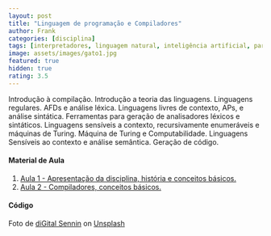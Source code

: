 ```yaml
---
layout: post
title: "Linguagem de programação e Compiladores"
author: Frank
categories: [disciplina]
tags: [interpretadores, linguagem natural, inteligência artificial, parsers]
image: assets/images/gato1.jpg
featured: true
hidden: true
rating: 3.5
---
```


Introdução à compilação. Introdução a teoria das linguagens. Linguagens regulares. AFDs e análise léxica. Linguagens livres de contexto, APs, e análise sintática. Ferramentas para geração de analisadores léxicos e sintáticos. Linguagens sensíveis a contexto, recursivamente enumeráveis e máquinas de Turing. Máquina de Turing e Computabilidade. Linguagens Sensíveis ao contexto e análise semântica. Geração de código.

<h4>Material de Aula</h4>
 
 <ol>
 <li><a href="https://frankalcantara.com/Aulas/Liguagens/out/Aula1.html#/1" target="_blanck">Aula 1 - Apresentação da disciplina, história e conceitos básicos.</a></li>
 <li><a href="https://frankalcantara.com/Aulas/Liguagens/out/Aula2.html#/1" target="_blanck">Aula 2 - Compiladores, conceitos básicos.</a></li>
  
 
</ol>

<h4>Código</h4>
<ol>
        
</ol>

<span>Foto de <a href="https://unsplash.com/@digitalsennin?utm_source=unsplash&amp;utm_medium=referral&amp;utm_content=creditCopyText">diGital Sennin</a> on <a href="https://unsplash.com/s/photos/computers?utm_source=unsplash&amp;utm_medium=referral&amp;utm_content=creditCopyText">Unsplash</a></span>

